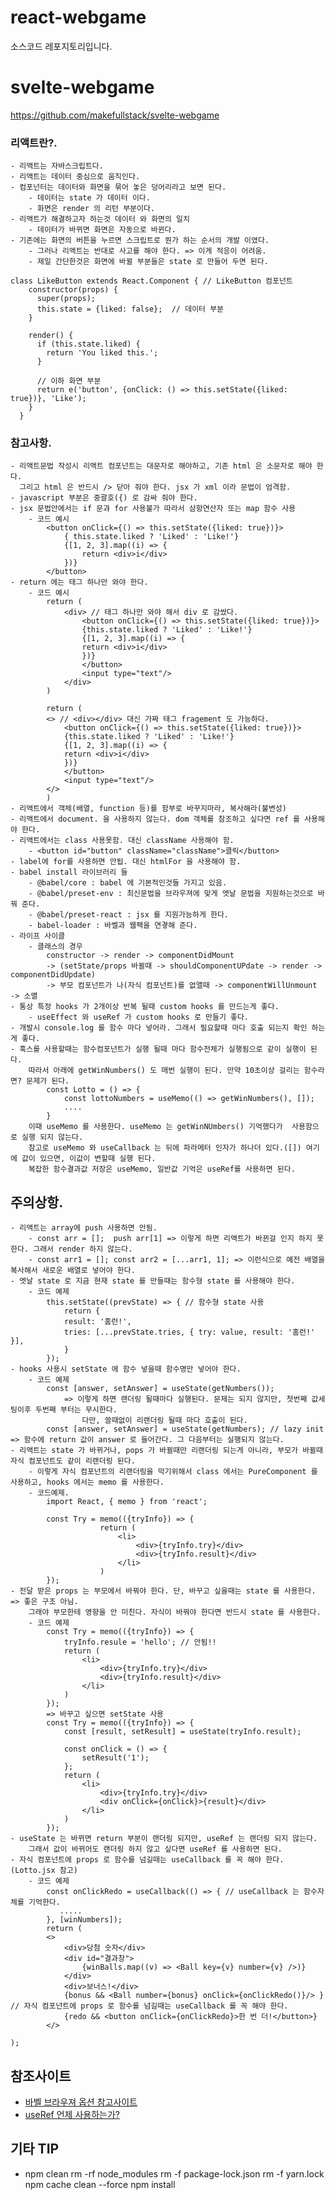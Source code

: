 # react-webgame
소스코드 레포지토리입니다.

# svelte-webgame
https://github.com/makefullstack/svelte-webgame

### 리액트란?.
    - 리액트는 자바스크립트다.
    - 리액트는 데이터 중심으로 움직인다.
    - 컴포넌터는 데이터와 화면을 묶어 놓은 덩어리라고 보면 된다.
        - 데이터는 state 가 데이터 이다.
        - 화면은 render 의 리턴 부분이다.
    - 리액트가 해결하고자 하는것 데이터 와 화면의 일치
        - 데이터가 바뀌면 화면은 자동으로 바뀐다.
    - 기존에는 화면의 버튼을 누르면 스크립트로 뭔가 하는 순서의 개발 이였다. 
        - 그러나 리액트는 반대로 사고를 해야 한다. => 이게 적응이 어려움.
        - 제일 간단한것은 화면에 바뀔 부분들은 state 로 만들어 두면 된다.
```
class LikeButton extends React.Component { // LikeButton 컴포넌트
    constructor(props) {
      super(props);
      this.state = {liked: false};  // 데이터 부분
    }

    render() {  
      if (this.state.liked) {
        return 'You liked this.';
      }
      
      // 이하 화면 부분
      return e('button', {onClick: () => this.setState({liked: true})}, 'Like');
    }
  }
```

### 참고사항.
    - 리액트문법 작성시 리액트 컴포넌트는 대문자로 해야하고, 기존 html 은 소문자로 해야 한다.
      그리고 html 은 반드시 /> 닫아 줘야 한다. jsx 가 xml 이라 문법이 엄격함.
    - javascript 부분은 중괄호({) 로 감싸 줘야 한다.
    - jsx 문법안에서는 if 문과 for 사용불가 따라서 삼항연산자 또는 map 함수 사용
        - 코드 예시
            <button onClick={() => this.setState({liked: true})}>
                { this.state.liked ? 'Liked' : 'Like!'}
                {[1, 2, 3].map((i) => {
                    return <div>i</div>
                })}
            </button>
    - return 에는 태그 하나만 와야 한다.
        - 코드 예시
            return (
                <div> // 태그 하나만 와야 해서 div 로 감쌌다.
                    <button onClick={() => this.setState({liked: true})}>
                    {this.state.liked ? 'Liked' : 'Like!'}
                    {[1, 2, 3].map((i) => {
                    return <div>i</div>
                    })}
                    </button>
                    <input type="text"/>
                </div>
            )

            return (
            <> // <div></div> 대신 가짜 태그 fragement 도 가능하다.
                <button onClick={() => this.setState({liked: true})}>
                {this.state.liked ? 'Liked' : 'Like!'}
                {[1, 2, 3].map((i) => {
                return <div>i</div>
                })}
                </button>
                <input type="text"/>
            </>
            )
    - 리액트에서 객체(배열, function 등)를 함부로 바꾸지마라, 복사해라(불변성)
    - 리액트에서 document. 을 사용하지 않는다. dom 객체를 참조하고 싶다면 ref 를 사용해야 한다.
    - 리액트에서는 class 사용못함. 대신 className 사용해야 함.
        - <button id="button" className="className">클릭</button>
    - label에 for를 사용하면 안됩. 대신 htmlFor 을 사용해야 함.
    - babel install 라이브러리 들
        - @babel/core : babel 에 기본적인것들 가지고 있음.
        - @babel/preset-env : 최신문법을 브라우져에 맞게 엣날 문법을 지원하는것으로 바꿔 준다.
        - @babel/preset-react : jsx 를 지원가능하게 한다.
        - babel-loader : 바벨과 웹팩을 연곃해 준다.
    - 라이프 사이클
        - 클래스의 경우
            constructor -> render -> componentDidMount 
            -> (setState/props 바뀔때 -> shouldComponentUPdate -> render -> componentDidUpdate)
            -> 부모 컴포넌트가 나(자식 컴포넌트)를 없앨때 -> componentWillUnmount -> 소멸
    - 통상 특정 hooks 가 2개이상 반복 될때 custom hooks 를 만드는게 좋다.
        - useEffect 와 useRef 가 custom hooks 로 만들기 좋다.
    - 개발시 console.log 를 함수 마다 넣어라. 그래서 필요할때 마다 호출 되는지 확인 하는게 좋다.
    - 훅스를 사용할때는 함수컴포넌트가 실행 될때 마다 함수전체가 실행됨으로 같이 실행이 된다.
        따라서 아래에 getWinNumbers() 도 매번 실행이 된다. 만약 10초이상 걸리는 함수라면? 문제가 된다.
            const Lotto = () => {
                const lottoNumbers = useMemo(() => getWinNumbers(), []);
                ....
            }
        이때 useMemo 를 사용한다. useMemo 는 getWinNUmbers() 기억했다가  사용함으로 실행 되지 않는다.
        참고로 useMemo 와 useCallback 는 뒤에 파라메터 인자가 하나더 있다.([]) 여기에 값이 있으면, 이값이 변할때 실행 된다.
        복잡한 함수결과값 저장은 useMemo, 일반값 기억은 useRef를 사용하면 된다.

## 주의상항.
    - 리액트는 array에 push 사용하면 안됨.
        - const arr = [];  push arr[1] => 이렇게 하면 리액트가 바뀐걸 인지 하지 못한다. 그래서 render 하지 않는다.
        - const arr1 = []; const arr2 = [...arr1, 1]; => 이런식으로 예전 배열을 복사해서 새로운 배열로 넣어야 한다.
    - 엣날 state 로 지금 현재 state 를 만들때는 함수형 state 를 사용해야 한다.
        - 코드 예제
            this.setState((prevState) => { // 함수형 state 사용
                return {
                result: '홈런!',
                tries: [...prevState.tries, { try: value, result: '홈런!' }],
                }
            });
    - hooks 사용시 setState 에 함수 넣을때 함수명만 넣어야 한다.
        - 코드 예제
            const [answer, setAnswer] = useState(getNumbers());
                => 이렇게 하면 랜더링 될때마다 실행된다. 문제는 되지 않지만, 첫번째 값세팅이후 두번째 부터는 무시한다.
                    다만, 쓸때없이 리랜더링 될때 마다 호출이 된다.
            const [answer, setAnswer] = useState(getNumbers); // lazy init => 함수에 return 값이 answer 로 들어간다. 그 다음부터는 실행되지 않는다.
    - 리액트는 state 가 바뀌거나, pops 가 바뀔때만 리랜더링 되는게 아니라, 부모가 바뀔때 자식 컴포넌트도 같이 리랜더링 된다.
        - 이렇게 자식 컴포넌트의 리랜더링을 막기위해서 class 에서는 PureComponent 를 사용하고, hooks 에서는 memo 를 사용한다.
        - 코드예제.
            import React, { memo } from 'react';
            
            const Try = memo(({tryInfo}) => {
                        return (
                            <li>
                                <div>{tryInfo.try}</div>
                                <div>{tryInfo.result}</div>
                            </li>
                        )
            });
    - 전달 받은 props 는 부모에서 바꿔야 한다. 단, 바꾸고 싶을때는 state 를 사용한다. => 좋은 구조 아님.
        그래야 부모한테 영향을 안 미친다. 자식이 바꿔야 한다면 반드시 state 를 사용한다.
        - 코드 예제
            const Try = memo(({tryInfo}) => {
                tryInfo.resule = 'hello'; // 안됨!!
                return (
                    <li>
                        <div>{tryInfo.try}</div>
                        <div>{tryInfo.result}</div>
                    </li>
                )
            });
            => 바꾸고 싶으면 setState 사용
            const Try = memo(({tryInfo}) => {
                const [result, setResult] = useState(tryInfo.result);

                const onClick = () => {
                    setResult('1');
                };
                return (
                    <li>
                        <div>{tryInfo.try}</div>
                        <div onClick={onClick}>{result}</div>
                    </li>
                )
            });
    - useState 는 바뀌면 return 부분이 랜더링 되지만, useRef 는 랜더링 되지 않는다.
        그래서 값이 바뀌어도 랜더링 하지 않고 싶다면 useRef 를 사용하면 된다.
    - 자식 컴포넌트에 props 로 함수를 넘길때는 useCallback 를 꼭 해야 한다. (Lotto.jsx 참고)
        - 코드 예제
            const onClickRedo = useCallback(() => { // useCallback 는 함수자체를 기억한다.
               .....
            }, [winNumbers]); 
            return (
            <>
                <div>당첨 숫자</div>
                <div id="결과창">
                    {winBalls.map((v) => <Ball key={v} number={v} />)}
                </div>
                <div>보너스!</div>
                {bonus && <Ball number={bonus} onClick={onClickRedo()}/> } // 자식 컴포넌트에 props 로 함수를 넘길때는 useCallback 를 꼭 해야 한다.
                {redo && <button onClick={onClickRedo}>한 번 더!</button>}
            </>

    );

## 참조사이트
- [바벨 브라우져 옵션 참고사이트](https://github.com/browserslist/browserslist)
- [useRef 언제 사용하는가?](https://yoonjong-park.tistory.com/entry/React-useRef-%EB%8A%94-%EC%96%B8%EC%A0%9C-%EC%82%AC%EC%9A%A9%ED%95%98%EB%8A%94%EA%B0%80)

## 기타 TIP
- npm clean
    rm -rf node_modules
    rm -f package-lock.json
    rm -f yarn.lock
    npm cache clean --force
    npm install